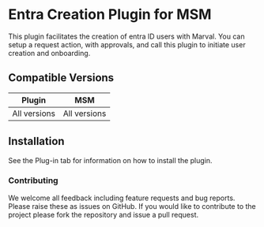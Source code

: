 
  

# Entra Creation Plugin for MSM

This plugin facilitates the creation of entra ID users with Marval.
You can setup a request action, with approvals, and call this plugin to initiate user creation and onboarding.
  
## Compatible Versions


| Plugin | MSM |
|---------|-------------|
| All versions | All versions |


## Installation

See the Plug-in tab for information on how to install the plugin.

### Contributing

We welcome all feedback including feature requests and bug reports. Please raise these as issues on GitHub. If you would like to contribute to the project please fork the repository and issue a pull request.
